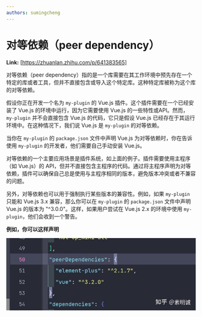 ```yaml
---
authors: sumingcheng
---
```

# 对等依赖（peer dependency）



 **Link:** [https://zhuanlan.zhihu.com/p/641383565]



对等依赖（peer dependency）指的是一个库需要在其工作环境中预先存在一个特定的库或者工具，但并不直接包含或导入这个特定库。这种特定库被称为这个库的对等依赖。

假设你正在开发一个名为 `my-plugin` 的 Vue.js 插件。这个插件需要在一个已经安装了 Vue.js 的环境中运行，因为它需要使用 Vue.js 的一些特性或API。然而，`my-plugin` 并不会直接包含 Vue.js 的代码，它只是假设 Vue.js 已经存在于其运行环境中。在这种情况下，我们说 Vue.js 是 `my-plugin` 的对等依赖。

当你在 `my-plugin` 的 `package.json` 文件中声明 Vue.js 为对等依赖时，你在告诉使用 `my-plugin` 的开发者，他们需要自己手动安装 Vue.js。

对等依赖的一个主要应用场景是插件系统，如上面的例子。插件需要使用主程序（如 Vue.js）的 API，但并不直接包含主程序的代码。通过将主程序声明为对等依赖，插件可以确保自己总是使用与主程序相同的版本，避免版本冲突或者不兼容的问题。

另外，对等依赖也可以用于强制执行某些版本的兼容性。例如，如果 `my-plugin` 只能和 Vue.js 3.x 兼容，那么你可以在 `my-plugin` 的 `package.json` 文件中声明 Vue.js 的版本为 "^3.0.0"。这样，如果用户尝试在 Vue.js 2.x 的环境中使用 `my-plugin`，他们会收到一个警告。

**例如，你可以这样声明**

![5000b9e047739b1338ba0661f58072e3](../image/5000b9e047739b1338ba0661f58072e3.jpg)
